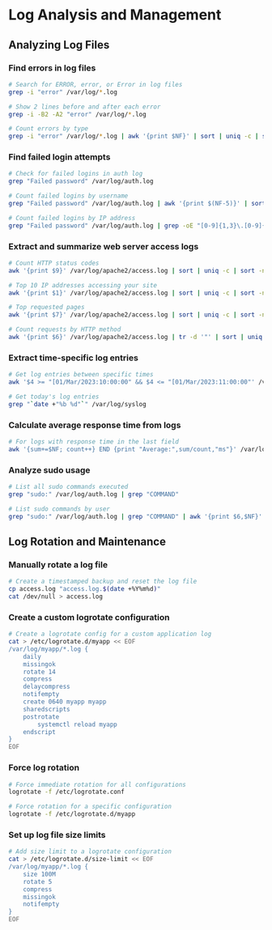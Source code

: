 # Log Analysis and Management

## Analyzing Log Files

### Find errors in log files
```bash
# Search for ERROR, error, or Error in log files
grep -i "error" /var/log/*.log

# Show 2 lines before and after each error
grep -i -B2 -A2 "error" /var/log/*.log

# Count errors by type
grep -i "error" /var/log/*.log | awk '{print $NF}' | sort | uniq -c | sort -nr
```

### Find failed login attempts
```bash
# Check for failed logins in auth log
grep "Failed password" /var/log/auth.log

# Count failed logins by username
grep "Failed password" /var/log/auth.log | awk '{print $(NF-5)}' | sort | uniq -c | sort -nr

# Count failed logins by IP address
grep "Failed password" /var/log/auth.log | grep -oE "[0-9]{1,3}\.[0-9]{1,3}\.[0-9]{1,3}\.[0-9]{1,3}" | sort | uniq -c | sort -nr
```

### Extract and summarize web server access logs
```bash
# Count HTTP status codes
awk '{print $9}' /var/log/apache2/access.log | sort | uniq -c | sort -nr

# Top 10 IP addresses accessing your site
awk '{print $1}' /var/log/apache2/access.log | sort | uniq -c | sort -nr | head -10

# Top requested pages
awk '{print $7}' /var/log/apache2/access.log | sort | uniq -c | sort -nr | head -10

# Count requests by HTTP method
awk '{print $6}' /var/log/apache2/access.log | tr -d '"' | sort | uniq -c | sort -nr
```

### Extract time-specific log entries
```bash
# Get log entries between specific times
awk '$4 >= "[01/Mar/2023:10:00:00" && $4 <= "[01/Mar/2023:11:00:00"' /var/log/apache2/access.log

# Get today's log entries
grep "`date +"%b %d"`" /var/log/syslog
```

### Calculate average response time from logs
```bash
# For logs with response time in the last field
awk '{sum+=$NF; count++} END {print "Average:",sum/count,"ms"}' /var/log/response_times.log
```

### Analyze sudo usage
```bash
# List all sudo commands executed
grep "sudo:" /var/log/auth.log | grep "COMMAND"

# List sudo commands by user
grep "sudo:" /var/log/auth.log | grep "COMMAND" | awk '{print $6,$NF}' | sort | uniq -c
```

## Log Rotation and Maintenance

### Manually rotate a log file
```bash
# Create a timestamped backup and reset the log file
cp access.log "access.log.$(date +%Y%m%d)"
cat /dev/null > access.log
```

### Create a custom logrotate configuration
```bash
# Create a logrotate config for a custom application log
cat > /etc/logrotate.d/myapp << EOF
/var/log/myapp/*.log {
    daily
    missingok
    rotate 14
    compress
    delaycompress
    notifempty
    create 0640 myapp myapp
    sharedscripts
    postrotate
        systemctl reload myapp
    endscript
}
EOF
```

### Force log rotation
```bash
# Force immediate rotation for all configurations
logrotate -f /etc/logrotate.conf

# Force rotation for a specific configuration
logrotate -f /etc/logrotate.d/myapp
```

### Set up log file size limits
```bash
# Add size limit to a logrotate configuration
cat > /etc/logrotate.d/size-limit << EOF
/var/log/myapp/*.log {
    size 100M
    rotate 5
    compress
    missingok
    notifempty
}
EOF
```
